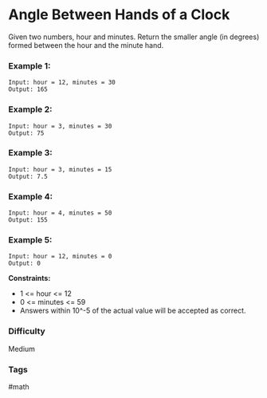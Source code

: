 # Angle Between Hands of a Clock

Given two numbers, hour and minutes. Return the smaller angle (in degrees) formed between the hour and the minute hand.

### Example 1:

```
Input: hour = 12, minutes = 30
Output: 165
```

### Example 2:

```
Input: hour = 3, minutes = 30
Output: 75
```

### Example 3:

```
Input: hour = 3, minutes = 15
Output: 7.5

```

### Example 4:

```
Input: hour = 4, minutes = 50
Output: 155
```

### Example 5:

```
Input: hour = 12, minutes = 0
Output: 0
```

**Constraints:**

- 1 <= hour <= 12
- 0 <= minutes <= 59
- Answers within 10^-5 of the actual value will be accepted as correct.

### Difficulty

Medium

### Tags

#math
